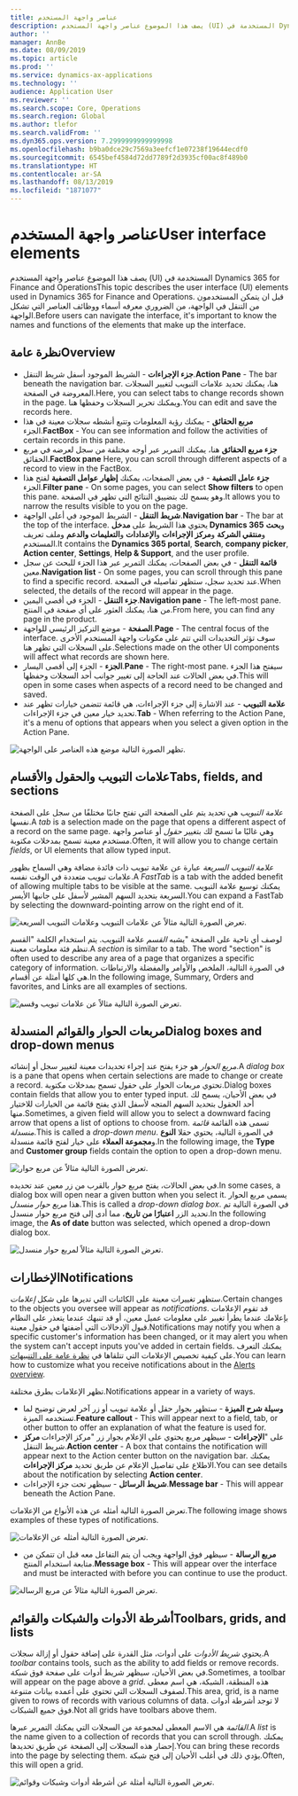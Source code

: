 ```yaml
---
title: عناصر واجهة المستخدم
description: يصف هذا الموضوع عناصر واجهة المستخدم (UI) المستخدمة في Dynamics 365 for Finance and Operations
author: ''
manager: AnnBe
ms.date: 08/09/2019
ms.topic: article
ms.prod: ''
ms.service: dynamics-ax-applications
ms.technology: ''
audience: Application User
ms.reviewer: ''
ms.search.scope: Core, Operations
ms.search.region: Global
ms.author: tlefor
ms.search.validFrom: ''
ms.dyn365.ops.version: 7.2999999999999998
ms.openlocfilehash: b9ba0dce29c7569a3eefcf1e07238f19644ecdf0
ms.sourcegitcommit: 6545bef4584d72dd7789f2d3935cf00ac8f489b0
ms.translationtype: HT
ms.contentlocale: ar-SA
ms.lasthandoff: 08/13/2019
ms.locfileid: "1871077"
---
```

# <a name="user-interface-elements"></a><span data-ttu-id="fdb1d-103">عناصر واجهة المستخدم</span><span class="sxs-lookup"><span data-stu-id="fdb1d-103">User interface elements</span></span>

<span data-ttu-id="fdb1d-104">يصف هذا الموضوع عناصر واجهة المستخدم (UI) المستخدمة في Dynamics 365 for Finance and Operations</span><span class="sxs-lookup"><span data-stu-id="fdb1d-104">This topic describes the user interface (UI) elements used in Dynamics 365 for Finance and Operations.</span></span> <span data-ttu-id="fdb1d-105">قبل ان يتمكن المستخدمون من التنقل في الواجهة، من الضروري معرفه أسماء ووظائف العناصر التي تشكل الواجهة.</span><span class="sxs-lookup"><span data-stu-id="fdb1d-105">Before users can navigate the interface, it's important to know the names and functions of the elements that make up the interface.</span></span>

## <a name="overview"></a><span data-ttu-id="fdb1d-106">نظرة عامة</span><span class="sxs-lookup"><span data-stu-id="fdb1d-106">Overview</span></span>

- <span data-ttu-id="fdb1d-107">**جزء الإجراءات** - الشريط الموجود أسفل شريط التنقل.</span><span class="sxs-lookup"><span data-stu-id="fdb1d-107">**Action Pane** - The bar beneath the navigation bar.</span></span> <span data-ttu-id="fdb1d-108">هنا، يمكنك تحديد علامات التبويب لتغيير السجلات المعروضة في الصفحة.</span><span class="sxs-lookup"><span data-stu-id="fdb1d-108">Here, you can select tabs to change records shown in the page.</span></span> <span data-ttu-id="fdb1d-109">ويمكنك تحرير السجلات وحفظها هنا.</span><span class="sxs-lookup"><span data-stu-id="fdb1d-109">You can edit and save the records here.</span></span>  
- <span data-ttu-id="fdb1d-110">**مربع الحقائق** - يمكنك رؤية المعلومات وتتبع أنشطه سجلات معينة في هذا الجزء.</span><span class="sxs-lookup"><span data-stu-id="fdb1d-110">**FactBox** - You can see information and follow the activities of certain records in this pane.</span></span>  
- <span data-ttu-id="fdb1d-111">**جزء مربع الحقائق** هنا، يمكنك التمرير عبر أوجه مختلفة من سجل لعرضه في مربع الحقائق.</span><span class="sxs-lookup"><span data-stu-id="fdb1d-111">**FactBox pane** Here, you can scroll through different aspects of a record to view in the FactBox.</span></span>  
- <span data-ttu-id="fdb1d-112">**جزء عامل التصفية** - في بعض الصفحات، يمكنك **إظهار عوامل التصفية** لفتح هذا الجزء.</span><span class="sxs-lookup"><span data-stu-id="fdb1d-112">**Filter pane** - On some pages, you can select **Show filters** to open this pane.</span></span> <span data-ttu-id="fdb1d-113">وهو يسمح لك بتضييق النتائج التي تظهر في الصفحة.</span><span class="sxs-lookup"><span data-stu-id="fdb1d-113">It allows you to narrow the results visible to you on the page.</span></span>  
- <span data-ttu-id="fdb1d-114">**شريط التنقل** - الشريط الموجود في أعلى الواجهة.</span><span class="sxs-lookup"><span data-stu-id="fdb1d-114">**Navigation bar** - The bar at the top of the interface.</span></span> <span data-ttu-id="fdb1d-115">يحتوي هذا الشريط على **مدخل Dynamics 365** و**بحث** و**منتقي الشركة** و**مركز الإجراءات** و**الإعدادات** و**التعليمات والدعم** وملف تعريف المستخدم.</span><span class="sxs-lookup"><span data-stu-id="fdb1d-115">It contains the **Dynamics 365 portal**, **Search**, **company picker**, **Action center**, **Settings**, **Help & Support**, and the user profile.</span></span>  
- <span data-ttu-id="fdb1d-116">**قائمة التنقل** - في بعض الصفحات، يمكنك التمرير عبر هذا الجزء للبحث عن سجل معين.</span><span class="sxs-lookup"><span data-stu-id="fdb1d-116">**Navigation list** - On some pages, you can scroll through this pane to find a specific record.</span></span> <span data-ttu-id="fdb1d-117">عند تحديد سجل، ستظهر تفاصيله في الصفحة.</span><span class="sxs-lookup"><span data-stu-id="fdb1d-117">When selected, the details of the record will appear in the page.</span></span>  
- <span data-ttu-id="fdb1d-118">**جزء التنقل** - الجزء في أقصى اليمين.</span><span class="sxs-lookup"><span data-stu-id="fdb1d-118">**Navigation pane** - The left-most pane.</span></span> <span data-ttu-id="fdb1d-119">من هنا، يمكنك العثور على أي صفحة في المنتج.</span><span class="sxs-lookup"><span data-stu-id="fdb1d-119">From here, you can find any page in the product.</span></span>  
- <span data-ttu-id="fdb1d-120">**الصفحة** - موضع التركيز الرئيسي للواجهة.</span><span class="sxs-lookup"><span data-stu-id="fdb1d-120">**Page** - The central focus of the interface.</span></span> <span data-ttu-id="fdb1d-121">سوف تؤثر التحديدات التي تتم على مكونات واجهة المستخدم الأخرى على السجلات التي تظهر هنا.</span><span class="sxs-lookup"><span data-stu-id="fdb1d-121">Selections made on the other UI components will affect what records are shown here.</span></span>  
- <span data-ttu-id="fdb1d-122">**الجزء** - الجزء إلى أقصى اليسار.</span><span class="sxs-lookup"><span data-stu-id="fdb1d-122">**Pane** - The right-most pane.</span></span> <span data-ttu-id="fdb1d-123">سيفتح هذا الجزء في بعض الحالات عند الحاجة إلى تغيير جوانب أحد السجلات وحفظها.</span><span class="sxs-lookup"><span data-stu-id="fdb1d-123">This will open in some cases when aspects of a record need to be changed and saved.</span></span>  
- <span data-ttu-id="fdb1d-124">**علامة التبويب** - عند الاشارة إلى جزء الإجراءات، هي قائمة تتضمن خيارات تظهر عند تحديد خيار معين في جزء الإجراءات.</span><span class="sxs-lookup"><span data-stu-id="fdb1d-124">**Tab** - When referring to the Action Pane, it's a menu of options that appears when you select a given option in the Action Pane.</span></span>  

![تظهر الصورة التالية موضع هذه العناصر على الواجهة.](media/user-interface-01.png)

## <a name="tabs-fields-and-sections"></a><span data-ttu-id="fdb1d-126">علامات التبويب والحقول والأقسام</span><span class="sxs-lookup"><span data-stu-id="fdb1d-126">Tabs, fields, and sections</span></span>

<span data-ttu-id="fdb1d-127">*علامة التبويب* هي تحديد يتم على الصفحة التي تفتح جانبًا مختلفًا من سجل على الصفحة نفسها.</span><span class="sxs-lookup"><span data-stu-id="fdb1d-127">A *tab* is a selection made on the page that opens a different aspect of a record on the same page.</span></span> <span data-ttu-id="fdb1d-128">وهي غالبًا ما تسمح لك بتغيير *حقول* أو عناصر واجهة مستخدم معينة تسمح بمدخلات مكتوبة.</span><span class="sxs-lookup"><span data-stu-id="fdb1d-128">Often, it will allow you to change certain *fields*, or UI elements that allow typed input.</span></span> 

<span data-ttu-id="fdb1d-129">*علامة التبويب السريعة* عبارة عن علامة تبويب ذات فائدة مضافة وهي السماح بظهور علامات تبويب متعددة في الوقت نفسه.</span><span class="sxs-lookup"><span data-stu-id="fdb1d-129">A *FastTab* is a tab with the added benefit of allowing multiple tabs to be visible at the same.</span></span> <span data-ttu-id="fdb1d-130">يمكنك توسيع علامة التبويب السريعة بتحديد السهم المشير لأسفل على جانبها الأيسر.</span><span class="sxs-lookup"><span data-stu-id="fdb1d-130">You can expand a FastTab by selecting the downward-pointing arrow on the right end of it.</span></span>

![تعرض الصورة التالية مثالاً عن علامات التبويب وعلامات التبويب السريعة.](media/user-interface-02.png)

<span data-ttu-id="fdb1d-132">يشبه *القسم* علامة التبويب. يتم استخدام الكلمة "القسم‏‎" لوصف أي ناحية على الصفحة تنظم فئة معلومات معينة.</span><span class="sxs-lookup"><span data-stu-id="fdb1d-132">A *section* is similar to a tab. The word "section" is often used to describe any area of a page that organizes a specific category of information.</span></span> <span data-ttu-id="fdb1d-133">في الصورة التالية، الملخص والأوامر والمفضلة والارتباطات هي كلها أمثلة عن أقسام.</span><span class="sxs-lookup"><span data-stu-id="fdb1d-133">In the following image, Summary, Orders and favorites, and Links are all examples of sections.</span></span>

![تعرض الصورة التالية مثالاً عن علامات تبويب وقسم.](media/user-interface-03.png)

## <a name="dialog-boxes-and-drop-down-menus"></a><span data-ttu-id="fdb1d-135">مربعات الحوار والقوائم المنسدلة</span><span class="sxs-lookup"><span data-stu-id="fdb1d-135">Dialog boxes and drop-down menus</span></span>

<span data-ttu-id="fdb1d-136">*مربع الحوار* هو جزء يفتح عند إجراء تحديدات معينة لتغيير سجل أو إنشائه.</span><span class="sxs-lookup"><span data-stu-id="fdb1d-136">A *dialog box* is a pane that opens when certain selections are made to change or create a record.</span></span> <span data-ttu-id="fdb1d-137">تحتوي مربعات الحوار على حقول تسمح بمدخلات مكتوبة.</span><span class="sxs-lookup"><span data-stu-id="fdb1d-137">Dialog boxes contain fields that allow you to enter typed input.</span></span> <span data-ttu-id="fdb1d-138">في بعض الأحيان، يسمح لك أحد الحقول بتحديد السهم المتجه لأسفل الذي يفتح قائمة من الخيارات للاختيار منها.</span><span class="sxs-lookup"><span data-stu-id="fdb1d-138">Sometimes, a given field will allow you to select a downward facing arrow that opens a list of options to choose from.</span></span> <span data-ttu-id="fdb1d-139">تسمى هذه القائمة *قائمة منسدلة*.</span><span class="sxs-lookup"><span data-stu-id="fdb1d-139">This is called a *drop-down menu*.</span></span> <span data-ttu-id="fdb1d-140">في الصورة التالية، يحتوي حقلا **النوع** و**مجموعة العملاء** على خيار لفتح قائمة منسدلة.</span><span class="sxs-lookup"><span data-stu-id="fdb1d-140">In the following image, the **Type** and **Customer group** fields contain the option to open a drop-down menu.</span></span>

![تعرض الصورة التالية مثالاً عن مربع حوار.](media/user-interface-04.png)

<span data-ttu-id="fdb1d-142">في بعض الحالات، يفتح مربع حوار بالقرب من زر معين عند تحديده.</span><span class="sxs-lookup"><span data-stu-id="fdb1d-142">In some cases, a dialog box will open near a given button when you select it.</span></span> <span data-ttu-id="fdb1d-143">يسمى مربع الحوار هذا *مربع حوار منسدل*.</span><span class="sxs-lookup"><span data-stu-id="fdb1d-143">This is called a *drop-down dialog box*.</span></span> <span data-ttu-id="fdb1d-144">في الصورة التالية تم تحديد الزر **اعتبارًا من تاريخ**، مما أدى إلى فتح مربع حوار منسدل.</span><span class="sxs-lookup"><span data-stu-id="fdb1d-144">In the following image, the **As of date** button was selected, which opened a drop-down dialog box.</span></span>

![تعرض الصورة التالية مثالاً لمربع حوار منسدل.](media/user-interface-05.png)

## <a name="notifications"></a><span data-ttu-id="fdb1d-146">الإخطارات</span><span class="sxs-lookup"><span data-stu-id="fdb1d-146">Notifications</span></span>

<span data-ttu-id="fdb1d-147">ستظهر تغييرات معينة على الكائنات التي تديرها على شكل *إعلامات*.</span><span class="sxs-lookup"><span data-stu-id="fdb1d-147">Certain changes to the objects you oversee will appear as *notifications*.</span></span> <span data-ttu-id="fdb1d-148">قد تقوم الإعلامات بإعلامك عندما يطرأ تغيير على معلومات عميل معين، أو قد تنبهك عندما يتعذر على النظام قبول الإدخالات التي أضفتها في حقول معينة.</span><span class="sxs-lookup"><span data-stu-id="fdb1d-148">Notifications may notify you when a specific customer's information has been changed, or it may alert you when the system can't accept inputs you've added in certain fields.</span></span> <span data-ttu-id="fdb1d-149">يمكنك التعرف على كيفية تخصيص الإعلامات التي تتلقاها في [نظرة عامة على التنبيهات](../get-started/alerts-overview.md).</span><span class="sxs-lookup"><span data-stu-id="fdb1d-149">You can learn how to customize what you receive notifications about in the [Alerts overview](../get-started/alerts-overview.md).</span></span>

<span data-ttu-id="fdb1d-150">تظهر الإعلامات بطرق مختلفة.</span><span class="sxs-lookup"><span data-stu-id="fdb1d-150">Notifications appear in a variety of ways.</span></span>
- <span data-ttu-id="fdb1d-151">**وسيلة شرح الميزة** - ستظهر بجوار حقل أو علامة تبويب أو زر آخر لعرض توضيح لما تستخدمه الميزة.</span><span class="sxs-lookup"><span data-stu-id="fdb1d-151">**Feature callout** - This will appear next to a field, tab, or other button to offer an explanation of what the feature is used for.</span></span> 
- <span data-ttu-id="fdb1d-152">**مركز‏‎ الإجراءات** - سيظهر مربع يحتوي على الإعلام بجوار زر "مركز الإجراءات‏‎" على شريط التنقل.</span><span class="sxs-lookup"><span data-stu-id="fdb1d-152">**Action center** - A box that contains the notification will appear next to the Action center button on the navigation bar.</span></span> <span data-ttu-id="fdb1d-153">يمكنك الاطلاع على تفاصيل الإعلام عن طريق تحديد **مركز الإجراءات**.</span><span class="sxs-lookup"><span data-stu-id="fdb1d-153">You can see details about the notification by selecting **Action center**.</span></span>  
- <span data-ttu-id="fdb1d-154">**شريط الرسائل** - سيظهر تحت جزء الإجراءات.</span><span class="sxs-lookup"><span data-stu-id="fdb1d-154">**Message bar** - This will appear beneath the Action Pane.</span></span>  

<span data-ttu-id="fdb1d-155">تعرض الصورة التالية أمثله عن هذه الأنواع من الإعلامات.</span><span class="sxs-lookup"><span data-stu-id="fdb1d-155">The following image shows examples of these types of notifications.</span></span>

![تعرض الصورة التالية أمثله عن الإعلامات.](media/user-interface-06.png)

- <span data-ttu-id="fdb1d-157">**مربع الرسالة** - سيظهر فوق الواجهة ويجب أن يتم التفاعل معه قبل ان تتمكن من متابعة استخدام المنتج.</span><span class="sxs-lookup"><span data-stu-id="fdb1d-157">**Message box** - This will appear over the interface and must be interacted with before you can continue to use the product.</span></span>  

![تعرض الصورة التالية مثالاً عن مربع الرسالة.](media/user-interface-07.png)

## <a name="toolbars-grids-and-lists"></a><span data-ttu-id="fdb1d-159">أشرطة الأدوات والشبكات والقوائم</span><span class="sxs-lookup"><span data-stu-id="fdb1d-159">Toolbars, grids, and lists</span></span>

<span data-ttu-id="fdb1d-160">يحتوي *شريط الأدوات* على أدوات، مثل القدرة على إضافة حقول أو إزالة سجلات.</span><span class="sxs-lookup"><span data-stu-id="fdb1d-160">A *toolbar* contains tools, such as the ability to add fields or remove records.</span></span> <span data-ttu-id="fdb1d-161">في بعض الأحيان، سيظهر شريط أدوات على صفحة فوق *شبكة*.</span><span class="sxs-lookup"><span data-stu-id="fdb1d-161">Sometimes, a toolbar will appear on the page above a *grid*.</span></span> <span data-ttu-id="fdb1d-162">هذه المنطقة، الشبكة، هي اسم معطى لصفوف السجلات التي تحتوي على أعمده بيانات متنوعة.</span><span class="sxs-lookup"><span data-stu-id="fdb1d-162">This area, grid, is a name given to rows of records with various columns of data.</span></span> <span data-ttu-id="fdb1d-163">لا توجد أشرطة أدوات فوق جميع الشبكات.</span><span class="sxs-lookup"><span data-stu-id="fdb1d-163">Not all grids have toolbars above them.</span></span>

<span data-ttu-id="fdb1d-164">*القائمة* هي الاسم المعطى لمجموعة من السجلات التي يمكنك التمرير عبرها.</span><span class="sxs-lookup"><span data-stu-id="fdb1d-164">A *list* is the name given to a collection of records that you can scroll through.</span></span> <span data-ttu-id="fdb1d-165">يمكنك إحضار هذه السجلات إلى الصفحة عن طريق تحديدها.</span><span class="sxs-lookup"><span data-stu-id="fdb1d-165">You can bring these records into the page by selecting them.</span></span> <span data-ttu-id="fdb1d-166">يؤدي ذلك في أغلب الأحيان إلى فتح شبكة.</span><span class="sxs-lookup"><span data-stu-id="fdb1d-166">Often, this will open a grid.</span></span>

![تعرض الصورة التالية أمثلة عن أشرطة أدوات وشبكات وقوائم.](media/user-interface-08.png)
